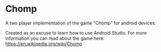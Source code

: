# Chomp
A two player implementation of the game "Chomp" for android devices. 

Created as an excuse to learn how to use Android Studio. For more information you can read about the game here:
https://en.wikipedia.org/wiki/Chomp